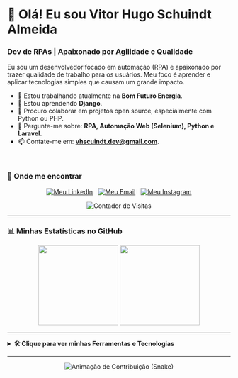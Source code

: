 # 👋 Olá! Eu sou Vitor Hugo Schuindt Almeida
### Dev de RPAs | Apaixonado por Agilidade e Qualidade

Eu sou um desenvolvedor focado em automação (RPA) e apaixonado por trazer qualidade de trabalho para os usuários. Meu foco é aprender e aplicar tecnologias simples que causam um grande impacto.

- 🔭 Estou trabalhando atualmente na **Bom Futuro Energia**.
- 🌱 Estou aprendendo **Django**.
- 👯 Procuro colaborar em projetos open source, especialmente com Python ou PHP.
- 💬 Pergunte-me sobre: **RPA, Automação Web (Selenium), Python e Laravel.**
- 📫 Contate-me em: **vhscuindt.dev@gmail.com**.

<br>

### 🔗 Onde me encontrar
<p align="center">
  <a href="https://linkedin.com/in/vitor-hugo-schuindt-3279a5232" target="blank"><img src="https://img.shields.io/badge/LinkedIn-0077B5?style=for-the-badge&logo=linkedin&logoColor=white" alt="Meu LinkedIn" /></a>&nbsp;&nbsp;
  <a href="mailto:vhscuindt.dev@gmail.com" target="blank"><img src="https://img.shields.io/badge/Gmail-D14836?style=for-the-badge&logo=gmail&logoColor=white" alt="Meu Email" /></a>&nbsp;&nbsp;
  <a href="https://instagram.com/vhs_chuindt" target="blank"><img src="https://img.shields.io/badge/Instagram-E4405F?style=for-the-badge&logo=instagram&logoColor=white" alt="Meu Instagram" /></a>
</p>

<p align="center">
  <img src="https://komarev.com/ghpvc/?username=VHSchuindt&label=VISITANTES%20NO%20PERFIL&color=blueviolet&style=flat-square" alt="Contador de Visitas" />
</p>

---

### 📊 Minhas Estatísticas no GitHub
<p align="center">
  <img height="180em" src="https://github-readme-stats.vercel.app/api?username=VHSchuindt&show_icons=true&theme=dracula&include_all_commits=true&count_private=true"/>
  <img height="180em" src="https://github-readme-stats.vercel.app/api/top-langs/?username=VHSchuindt&layout=compact&langs_count=7&theme=dracula"/>
</p>

---

<details>
  <summary><b>🛠️ Clique para ver minhas Ferramentas e Tecnologias</b></summary>
  <br>
  
  **Linguagens de Programação:**
  <p align="left">
    <a href="https://skillicons.dev">
      <img src="https://skillicons.dev/icons?i=python,js,ts,php,csharp" />
    </a>
  </p>

  **Frameworks e Bibliotecas:**
  <p align="left">
    <a href="https://skillicons.dev">
      <img src="https://skillicons.dev/icons?i=react,vue,django,laravel,selenium" />
    </a>
  </p>

  **Bancos de Dados e Cloud:**
  <p align="left">
    <a href="https://skillicons.dev">
      <img src="https://skillicons.dev/icons?i=postgres,mysql,docker,aws,azure" />
    </a>
  </p>

  **Ferramentas:**
  <p align="left">
    <a href="https://skillicons.dev">
      <img src="https://skillicons.dev/icons?i=git,github,vscode,figma,postman,linux" />
    </a>
  </p>
</details>

---

<p align="center">
  <img src="https://github-readme-snake.vercel.app/api?github_user_name=VHSchuindt&svg_animation=true&theme=dark&v=1" alt="Animação de Contribuição (Snake)" />
</p>
